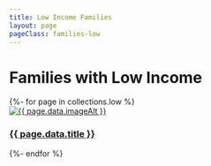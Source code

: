 ```yaml
---
title: Low Income Families
layout: page
pageClass: families-low
---
```


<div class="main-content">
  <h1>Families with Low Income</h1>

  <div class="grid-container">
    {%- for page in collections.low %}
    <article class="card">
      <a href="{{ page.url }}">
        <img src="/media/{{ page.data.image }}" alt="{{ page.data.imageAlt }}" class="card-image">
        <div class="card-info">
          <h3 class="card-title">{{ page.data.title }}</h3>
        </div>
      </a>
    </article>
    {%- endfor %}
  </div>
</div>

